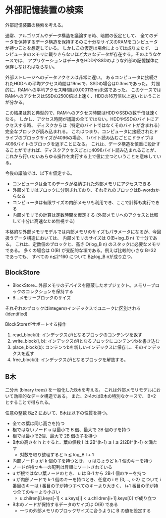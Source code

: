 # 外部記憶装置の検索

外部記憶装置の検索を考える。

通常、アルゴリズムやデータ構造を議論する時、暗黙の仮定として、
全てのデータを保持するデータ構造を保持するのに十分なサイズのRAMをコンピュータが持つことを想定している。
しかしこの仮定は場合によっては成り立たず、
コンピュータのメモリに載りきらないほど大きなデータが存在する。そのようなケースでは、
アプリケーションはデータをHDDやSSDのような外部の記憶媒体に保存しなければならない。

外部ストレージへのデータアクセスは非常に遅い。
あるコンピュータに接続されたHDDへの平均アクセス時間は19msで、SSDの場合は0.3msであった。
対照的に、RAMへの平均アクセス時間は0.000113ms未満であった。
このケースではRAMへのアクセスはSSDの2500倍以上速く、HDDの16万倍以上速いということが分かる。

この結果は割と典型的で、RAMへのアクセス時間はHDDやSSDの数千倍は速くなる。
しかし、アクセス時間が議論の全てではない。HDDやSSDのバイトにアクセスする時、
ディスクからは（特定のバイトではなくそのバイトが含まれる）完全なブロックが読み込まれる。
これはつまり、コンピュータに接続されたドライブのブロックサイズが4096の場合、
1バイト読み込むごとにドライブは4096バイトのブロックを返すことになる。
これは、データ構造を慎重に設計することができれば、ディスクアクセスごとに4096バイト読み込まれることが、
これから行いたいあらゆる操作を実行する上で役に立つということを意味している。

今後の議論では、以下を仮定する。

- コンピュータは全てのデータが格納された外部メモリにアクセスできる
- 外部メモリはブロックに分割されており、それぞれのブロックはB-wordsからなる
- コンピュータは有限サイズの内部メモリも利用でき、ここで計算も実行できる
- 内部メモリでの計算は定数時間を仮定する (外部メモリへのアクセスと比較して十分に高速なため無視する)

本格的な外部メモリモデルでは内部メモリのサイズもパラメータになるが、今回扱うデータ構造においては、
内部メモリのサイズは O(B+log_B n) で十分である。
これは、定数個のブロックと、高さ O(log_B n) のスタックに必要なメモリである。
多くの場合は O(B) が支配的な項である。例えば比較的小さな B=32 であっても、
すべての n≦2^160 について B≧log_B nが成り立つ。


## BlockStore

- BlockStore…外部メモリのデバイスを隠蔽したオブジェクト。メモリーブロックのコレクションを保持する
- B…メモリーブロックのサイズ

それぞれのブロックはintegerのインデックスでユニークに区別される (identified)

BlockStoreがサポートする操作

1. read_block(i): インデックスがiとなるブロックのコンテンツを返す
2. write_block(i, b): インデックスがiとなるブロックにコンテンツbを書き込む
3. place_block(b): コンテンツbを新しいインデックスに保存し、そのインデックスを返す
4. free_block(i): インデックスがiとなるブロックを解放する。


## B木

二分木 (binary trees) を一般化したB木を考える。
これは外部メモリモデルにおいて効率的なデータ構造である。
また、2-4木はB木の特別なケースで、 B=2 とすることで得られる。

任意の整数 B≧2 において、B木は以下の性質を持つ。

- 全ての葉は同じ高さを持つ
- 根ではないノード u は最小で B 個、最大で 2B 個の子を持つ
- 根では最小で2個、最大で 2B 個の子を持つ
- B木の高さを h とすると、葉の個数 l は 2B^(h-1) ≦ l ≦ 2(2B)^(h-1) を満たす
  - 対数を取り整理すると h ≦ log_B l + 1
- 内部ノード u が k 個の子を持つとき、 u はちょうど k-1 個のキーを持つ
- ノードが持つキーの配列は昇順にソートされている
- u が根ではない葉ノードのとき、 u は B-1 から 2B-1 個のキーを持つ
- u が内部ノードで k-1 個のキーを持つとき、任意の i ∈ {0,..., k-2} について i 番目のキーは i 番目の子が持つすべてのキーより大きく、 i+1 番目の子が持つ全てのキーより小さい
  - u.chilren[i].keys[-1] < u.keys[i] < u.children[i+1].keys[0] が成り立つ
- B木のノードが保持するデータのサイズは O(B) である
  - 一つの外部メモリのブロックサイズに合うように B の値を設定する
